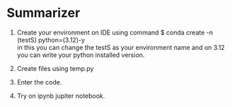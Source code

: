 # Summarizer

1. Create your environment on IDE using command $ conda create -n (testS) python=(3.12)-y   
in this you can change the testS as your environment name and on 3.12 you can write your python installed version. 

2. Create files using temp.py 

3. Enter the code.
4. Try on ipynb jupiter notebook. 